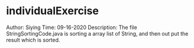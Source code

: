 # individualExercise
Author: Siying
Time: 09-16-2020
Description: The file StringSortingCode.java is sorting a array list of String, and then out put the result which is sorted.
